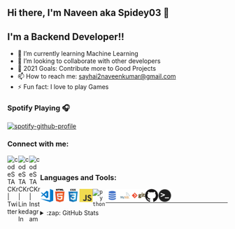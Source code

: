 ## Hi there, I'm Naveen aka Spidey03 👋

## I'm a Backend Developer!!

- 🌱 I’m currently learning Machine Learning 
- 👯 I’m looking to collaborate with other developers
- 🥅 2021 Goals: Contribute more to Good Projects
- 📫 How to reach me: sayhai2naveenkumar@gmail.com
- ⚡ Fun fact: I love to play Games

### Spotify Playing 🎧

[![spotify-github-profile](https://spotify-github-profile.vercel.app/api/view?uid=naveenspidey&cover_image=true&theme=compact)](https://github.com/kittinan/spotify-github-profile)

### Connect with me:

[<img align="left" alt="codeSTACKr | Twitter" width="25px" src="https://cdn.jsdelivr.net/npm/simple-icons@v3/icons/twitter.svg" />][twitter]
[<img align="left" alt="codeSTACKr | LinkedIn" width="25px" src="https://cdn.jsdelivr.net/npm/simple-icons@v3/icons/linkedin.svg" />][linkedin]
[<img align="left" alt="codeSTACKr | Instagram" width="25px" src="https://cdn.jsdelivr.net/npm/simple-icons@v3/icons/instagram.svg" />][instagram]

<br />

### Languages and Tools:

<code><img align="left" alt="Visual Studio Code" margin="5px" width="30px" src="https://raw.githubusercontent.com/github/explore/80688e429a7d4ef2fca1e82350fe8e3517d3494d/topics/visual-studio-code/visual-studio-code.png" /></code>
<code><img align="left" alt="HTML5" margin="5px" width="30px" src="https://raw.githubusercontent.com/github/explore/80688e429a7d4ef2fca1e82350fe8e3517d3494d/topics/html/html.png" /></code>
<code><img align="left" alt="CSS3" margin="5px" width="30px" src="https://raw.githubusercontent.com/github/explore/80688e429a7d4ef2fca1e82350fe8e3517d3494d/topics/css/css.png" /></code>
<code><img align="left" alt="JavaScript" margin="5px" width="30px" src="https://raw.githubusercontent.com/github/explore/80688e429a7d4ef2fca1e82350fe8e3517d3494d/topics/javascript/javascript.png" /></code>
<code><img align="left" alt="python" margin="5px" width="30px" src="https://raw.githubusercontent.com/jmnote/z-icons/master/svg/python.svg"></code>
<code><img align="left" alt="SQL" margin="5px" width="30px" src="https://raw.githubusercontent.com/github/explore/80688e429a7d4ef2fca1e82350fe8e3517d3494d/topics/sql/sql.png" /></code>
<code><img align="left" alt="MySQL" margin="5px" width="30px" src="https://raw.githubusercontent.com/github/explore/80688e429a7d4ef2fca1e82350fe8e3517d3494d/topics/mysql/mysql.png" /></code>
<code><img align="left" alt="Git" margin="5px" width="30px" src="https://raw.githubusercontent.com/github/explore/80688e429a7d4ef2fca1e82350fe8e3517d3494d/topics/git/git.png" /></code>
<code><img align="left" alt="GitHub" margin="5px" width="30px" src="https://raw.githubusercontent.com/github/explore/78df643247d429f6cc873026c0622819ad797942/topics/github/github.png" /></code>
<code><img align="left" alt="Terminal" margin="5px" width="30px" src="https://raw.githubusercontent.com/github/explore/80688e429a7d4ef2fca1e82350fe8e3517d3494d/topics/terminal/terminal.png" /></code>
<br />


---


<details>
  <summary>:zap: GitHub Stats</summary>

  <img align="left" alt="Spidey's GitHub Stats" src="[![Spidey's GitHub stats](https://github-readme-stats.vercel.app/api?username=Spidey03)](https://github.com/Spidey03/github-readme-stats)"/>

</details>

[twitter]: https://twitter.com/iM_Nvnkumar
[youtube]: https://youtube.com/codeSTACKr
[instagram]: https://instagram.com/navinn_kumar
[linkedin]: https://linkedin.com/in/naveen-kumar-344147140